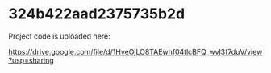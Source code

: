 # 324b422aad2375735b2d

Project code is uploaded here:

https://drive.google.com/file/d/1HveOjLO8TAEwhf04tlcBFQ_wvl3f7duV/view?usp=sharing
